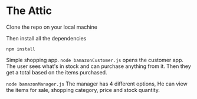 # The Attic

Clone the repo on your local machine

Then install all the dependencies

```npm install```

Simple shopping app.
```node bamazonCustomer.js``` opens the customer app. The user sees what's in stock and can purchase anything from it. Then they get a total based on the items purchased.

```node bamazonManager.js``` The manager has 4 different options, He can view the items for sale, shopping category, price and stock quantity.
